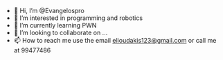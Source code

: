 - 👋 Hi, I’m @Evangelospro
- 👀 I’m interested in programming and robotics
- 🌱 I’m currently learning PWN
- 💞️ I’m looking to collaborate on ...
- 📫 How to reach me use the email elioudakis123@gmail.com or call me at 99477486

<!---
Evangelospro/Evangelospro is a ✨ special ✨ repository because its `README.md` (this file) appears on your GitHub profile.
You can click the Preview link to take a look at your changes.
--->
